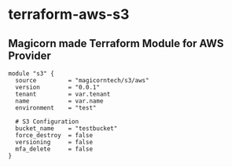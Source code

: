 # terraform-aws-s3

Magicorn made Terraform Module for AWS Provider
--
```
module "s3" {
  source         = "magicorntech/s3/aws"
  version        = "0.0.1"
  tenant         = var.tenant
  name           = var.name
  environment    = "test"

  # S3 Configuration
  bucket_name    = "testbucket"
  force_destroy  = false
  versioning     = false
  mfa_delete     = false
}
```
